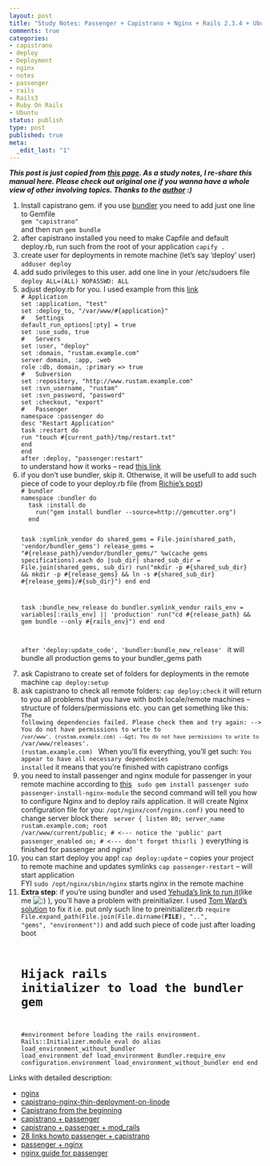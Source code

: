 ```yaml
--- 
layout: post
title: "Study Notes: Passenger + Capistrano + Nginx + Rails 2.3.4 + Ubuntu 9.04 (10 steps)"
comments: true
categories:
- capistrano
- deploy
- Deployment
- nginx
- notes
- passenger
- rails
- Rails3
- Ruby On Rails
- Ubuntu
status: publish
type: post
published: true
meta: 
  _edit_last: "1"
---
```

<strong><em>This post is just copied from </em></strong><a href="http://rustammamedov.wordpress.com/2009/12/27/capistrano-nginx-mongrel-deployment/"><strong><em>this page</em></strong></a><strong><em>. As a study notes, I re-share this manual here. Please check out original one if you wanna have a whole view of other involving topics. Thanks to the </em></strong><a href="http://rustammamedov.wordpress.com/"><strong><em>author</em></strong></a><strong><em> :)</em></strong>
<div>
<div>
<ol>
	<li>Install capistrano gem. if you use <a href="http://yehudakatz.com/2009/11/03/using-the-new-gem-bundler-today">bundler</a> you need to add just one line to Gemfile
<code>
gem "capistrano"
</code>
and then run
<code>gem bundle
</code></li>
	<li>after capistrano installed you need to make Capfile and default deploy.rb, run such from the root of your application
<code>capify .</code></li>
	<li>create user for deployments in remote machine (let’s say ‘deploy’ user)
<code>adduser deploy</code></li>
	<li>add sudo privileges to this user. add one line in your /etc/sudoers file
<code>deploy ALL=(ALL) NOPASSWD: ALL</code></li>
	<li>adjust deploy.rb for you. I used example from this <a href="http://jimneath.org/2008/05/10/using-capistrano-with-passenger-mod_rails/">link</a>
<code lang="ruby">
# Application
set :application, "test"
set :deploy_to, "/var/www/#{application}"
#	Settings
default_run_options[:pty] = true
set :use_sudo, true
#	Servers
set :user, "deploy"
set :domain, "rustam.example.com"
server domain, :app, :web
role :db, domain, :primary =&gt; true
#	Subversion
set :repository, "http://www.rustam.example.com"
set :svn_username, "rustam"
set :svn_password, "password"
set :checkout, "export"
#	Passenger
namespace :passenger do
desc "Restart Application"
task :restart do
run "touch #{current_path}/tmp/restart.txt"
end
end
after :deploy, "passenger:restart"
</code>
to understand how it works – read <a href="http://www.capify.org/index.php/Capistrano">this link</a></li>
	<li>if you don’t use bundler, skip it. Otherwise, it will be usefull to add such piece of code to your deploy.rb file (from <a href="http://gist.github.com/244420">Richie’s post</a>)
<code lang="ruby">
# bundler
namespace :bundler do
  task :install do
    run("gem install bundler --source=http://gemcutter.org")
  end
  
  task :symlink_vendor do
  shared_gems = File.join(shared_path, 'vendor/bundler_gems')
  release_gems = "#{release_path}/vendor/bundler_gems/"
    %w(cache gems specifications).each do |sub_dir|
      shared_sub_dir = File.join(shared_gems, sub_dir)
      run("mkdir -p #{shared_sub_dir} && mkdir -p #{release_gems} && ln -s #{shared_sub_dir} #{release_gems}/#{sub_dir}")
    end
  end

  task :bundle_new_release do
    bundler.symlink_vendor
    rails_env = variables[:rails_env] || 'production'
    run("cd #{release_path} && gem bundle --only #{rails_env}")
  end
end

after 'deploy:update_code', 'bundler:bundle_new_release'
</code>
it will bundle all production gems to your bundler_gems path</li>
	<li>ask Capistrano to create set of folders for deployments in the remote machine
<code>cap deploy:setup</code></li>
	<li>ask capistrano to check all remote folders:
<code>cap deploy:check</code>
it will return to you all problems that you have with both locale/remote machines – structure of folders/permissions etc. you can get something like this:
<code>
The following dependencies failed. Please check them and try again:
--&gt; You do not have permissions to write to `/var/www'. (rustam.example.com)
--&gt; You do not have permissions to write to `/var/www/releases'. (rustam.example.com)
</code>
When you’ll fix everything, you’ll get such:
<code>You appear to have all necessary dependencies installed</code>
it means that you’re finished with capistrano configs</li>
	<li>you need to install passenger and nginx module for passenger in your remote machine according to <a href="http://blog.phusion.nl/2009/04/16/phusions-one-year-anniversary-gift-phusion-passenger-220/">this</a>
<code>
sudo gem install passenger
sudo passenger-install-nginx-module</code>
the second command will tell you how to configure Nginx and to deploy rails application.
it will create Nginx configuration file for you:
<code>/opt/nginx/conf/nginx.conf)</code>
you need to change server block there
<code>
server {
listen 80;
server_name rustam.example.com;
root /var/www/current/public; # &lt;--- notice the 'public' part
passenger_enabled on; # &lt;--- don't forget this!li
}</code>
everything is finished for passenger and nginx!</li>
	<li>you can start deploy you app!
<code>cap deploy:update</code> – copies your project to remote machine and updates symlinks
<code>cap passenger-restart</code> – will start application</li>
FYI <code>sudo /opt/nginx/sbin/nginx</code> starts nginx in the remote machine
	<li><strong>Extra step</strong>: if you’re using bundler and used <a href="http://yehudakatz.com/2009/11/03/using-the-new-gem-bundler-today/">Yehuda’s link to run it</a>(like me <img src="http://s.wordpress.com/wp-includes/images/smilies/icon_smile.gif" alt=":)" /> ), you’ll have a problem with preinitializer. I used <a href="http://tomafro.net/2009/11/a-rails-template-for-gem-bundler">Tom Ward’s solution</a> to fix it
i.e. put only such line to preinitializer.rb
<code>require File.expand_path(File.join(File.dirname(__FILE__), "..", "gems", "environment"))</code>
and add such piece of code just after loading boot
<code>
# Hijack rails initializer to load the bundler gem
#environment before loading the rails environment.
Rails::Initializer.module_eval do
alias load_environment_without_bundler load_environment
def load_environment
Bundler.require_env configuration.environment
load_environment_without_bundler
end
end
</code></li>
</ol>
Links with detailed description:
<ul>
	<li><a title="http://wiki.zhekov.net/nginx" href="http://wiki.zhekov.net/nginx">nginx</a></li>
	<li><a title="http://gautamrege.wordpress.com/2009/11/10/capistrano-nginx-thin-deployment-on-linode" href="http://gautamrege.wordpress.com/2009/11/10/capistrano-nginx-thin-deployment-on-linode">capistrano-nginx-thin-deployment-on-linode</a></li>
	<li><a title="http://74.125.95.132/search?q=cache:NyrJDYo75rAJ:www.capify.org/index.php/From_The_Beginning+capistrano+from+the+beginning&amp;cd=2&amp;hl=en&amp;ct=clnk&amp;gl=us&amp;client=firefox-a" href="http://74.125.95.132/search?q=cache:NyrJDYo75rAJ:www.capify.org/index.php/From_The_Beginning+capistrano+from+the+beginning&amp;cd=2&amp;hl=en&amp;ct=clnk&amp;gl=us&amp;client=firefox-a">Capistrano from the beginning</a></li>
	<li><a title="http://www.viget.com/extend/building-an-environment-from-scratch-with-capistrano-2/" href="http://www.viget.com/extend/building-an-environment-from-scratch-with-capistrano-2/">capistrano + passenger</a></li>
	<li><a title="http://jimneath.org/2008/05/10/using-capistrano-with-passenger-mod_rails/" href="http://jimneath.org/2008/05/10/using-capistrano-with-passenger-mod_rails/">capistrano + passenger + mod_rails</a></li>
	<li><a title="http://www.rubyinside.com/28_mod_rails_and_passenger_resources-899.html" href="http://www.rubyinside.com/28_mod_rails_and_passenger_resources-899.html">28 links howto passenger + capistrano</a></li>
	<li><a title="http://blog.phusion.nl/2009/04/16/phusions-one-year-anniversary-gift-phusion-passenger-220/" href="http://blog.phusion.nl/2009/04/16/phusions-one-year-anniversary-gift-phusion-passenger-220/">passenger + nginx</a></li>
	<li><a title="http://www.modrails.com/documentation/Users%20guide%20Nginx.html" href="http://www.modrails.com/documentation/Users%20guide%20Nginx.html">nginx guide for passenger</a></li>
</ul>
</div>
</div>
